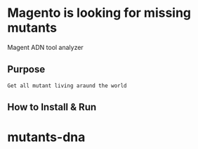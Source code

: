 # Magento is looking for missing mutants
   
   Magent ADN tool analyzer 


## Purpose
    Get all mutant living araund the world
## How to Install & Run


     
# mutants-dna
